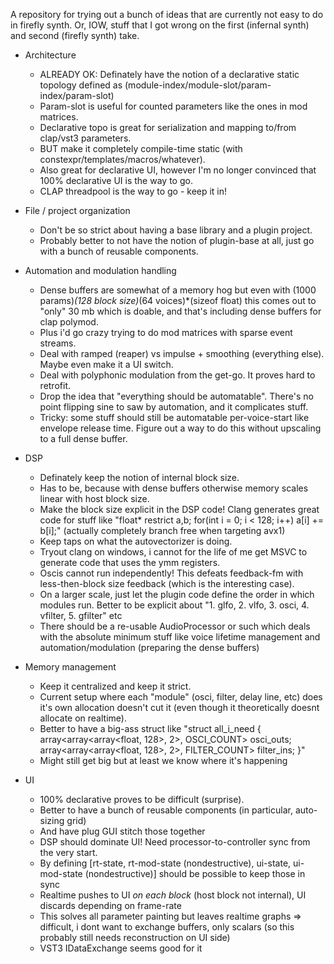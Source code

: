 A repository for trying out a bunch of ideas that are currently not easy to do in firefly synth.
Or, IOW, stuff that I got wrong on the first (infernal synth) and second (firefly synth) take.

* Architecture
    * ALREADY OK: Definately have the notion of a declarative static topology defined as (module-index/module-slot/param-index/param-slot)
    * Param-slot is useful for counted parameters like the ones in mod matrices.
    * Declarative topo is great for serialization and mapping to/from clap/vst3 parameters.
    * BUT make it completely compile-time static (with constexpr/templates/macros/whatever).
    * Also great for declarative UI, however I'm no longer convinced that 100% declarative UI is the way to go.
    * CLAP threadpool is the way to go - keep it in!

* File / project organization
    * Don't be so strict about having a base library and a plugin project.
    * Probably better to not have the notion of plugin-base at all, just go with a bunch of reusable components.

* Automation and modulation handling
    * Dense buffers are somewhat of a memory hog but even with (1000 params)*(128 block size)*(64 voices)*(sizeof float) this comes out to "only" 30 mb which is doable, and that's including dense buffers for clap polymod.
    * Plus i'd go crazy trying to do mod matrices with sparse event streams.
    * Deal with ramped (reaper) vs impulse + smoothing (everything else). Maybe even make it a UI switch.
    * Deal with polyphonic modulation from the get-go. It proves hard to retrofit.
    * Drop the idea that "everything should be automatable". There's no point flipping sine to saw by automation, and it complicates stuff.
    * Tricky: some stuff should still be automatable per-voice-start like envelope release time. Figure out a way to do this without upscaling to a full dense buffer.

* DSP
    * Definately keep the notion of internal block size.
    * Has to be, because with dense buffers otherwise memory scales linear with host block size.
    * Make the block size explicit in the DSP code! Clang generates great code for stuff like "float* restrict a,b; for(int i = 0; i < 128; i++) a[i] += b[i];" (actually completely branch free when targeting avx1)
    * Keep taps on what the autovectorizer is doing.
    * Tryout clang on windows, i cannot for the life of me get MSVC to generate code that uses the ymm registers.
    * Oscis cannot run independently! This defeats feedback-fm with less-then-block size feedback (which is the interesting case).
    * On a larger scale, just let the plugin code define the order in which modules run. Better to be explicit about "1. glfo, 2. vlfo, 3. osci, 4. vfilter, 5. gfilter" etc
    * There should be a re-usable AudioProcessor or such which deals with the absolute minimum stuff like voice lifetime management and automation/modulation (preparing the dense buffers)

* Memory management
    * Keep it centralized and keep it strict.
    * Current setup where each "module" (osci, filter, delay line, etc) does it's own allocation doesn't cut it (even though it theoretically doesnt allocate on realtime).
    * Better to have a big-ass struct like "struct all_i_need { array<array<array<float, 128>, 2>, OSCI_COUNT> osci_outs; array<array<array<float, 128>, 2>, FILTER_COUNT> filter_ins; }"
    * Might still get big but at least we know where it's happening
    
* UI
    * 100% declarative proves to be difficult (surprise).
    * Better to have a bunch of reusable components (in particular, auto-sizing grid)
    * And have plug GUI stitch those together
    * DSP should dominate UI! Need processor-to-controller sync from the very start.
    * By defining [rt-state, rt-mod-state (nondestructive), ui-state, ui-mod-state (nondestructive)] should be possible to keep those in sync
    * Realtime pushes to UI *on each block* (host block not internal), UI discards depending on frame-rate
    * This solves all parameter painting but leaves realtime graphs => difficult, i dont want to exchange buffers, only scalars (so this probably still needs reconstruction on UI side)
    * VST3 IDataExchange seems good for it